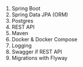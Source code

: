 
1. Spring Boot
2. Spring Data JPA (ORM)
3. Postgres
4. REST API
5. Maven
6. Docker & Docker Compose
7. Logging 
8. Swagger if REST API
9. Migrations with Flyway


